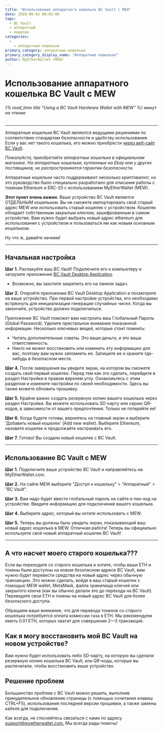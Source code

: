 ```yaml
---
title: "Использование аппаратного кошелька BC Vault с MEW"
date: 2018-06-01 00:02:00
tags:
  - BC Vault
  - аппаратный
  - кошелек
categories:
  - 
    - аппаратные-кошельки
primary_category: аппаратные-кошельки
primary_category_display_name: "Аппаратные кошельки"
author: MyEtherWallet (MEW)
---
```


# **Использование аппаратного кошелька BC Vault с MEW**

###### {% read_time title "Using a BC Vault Hardware Wallet with MEW" %} минут на чтение

* * *

Аппаратные кошельки BC Vault являются ведущими решениями по соответствию стандартам безопасности и удобству использования. Если у вас нет такого кошелька, его можно приобрести [через веб-сайт BC Vault](https://bc-vault.com/?wpam_id=53).

_Пожалуйста, приобретайте аппаратные кошельки в официальном магазине. На аппаратные кошельки, купленные на Ebay или у других поставщиков, не распространяются гарантии безопасности._

Аппаратные кошельки часто поддерживают несколько криптовалют, но это руководство было специально разработано для описания работы с токенам Ethereum и ERC-20 с использованием MyEtherWallet (MEW).

**Этот пункт очень важен.** Ваше устройство BC Vault является ОТДЕЛЬНЫМ кошельком. Вы не сможете импортировать свой старый адрес MEW или использовать старый кошелек с устройством. Кошелек обладает собственным закрытым ключом, зашифрованным в самом устройстве. Вам нужно будет выбрать новый адрес ethereum для использования с устройством и пользоваться им как новым основным кошельком.

Ну что ж, давайте начнем!

* * *

## **Начальная настройка**

**Шаг 1.** Распакуйте ваш BC Vault! Подключите его к компьютеру и загрузите приложение [BC Vault Desktop Application](https://bc-vault.com/#downloader).

-   Возможно, вы захотите закрепить его на панели задач.

**Шаг 2.** Откройте приложение BC Vault Desktop Application и посмотрите на ваше устройство. При первой настройке устройства, его необходимо встряхнуть для инициализации генерации случайных чисел. Когда вы закончите, устройство должно подключиться.

Приложение BC Vault поможет вам настроить ваш Глобальный Пароль (Global Password). Уделите пристальное внимание показанной информации. Несколько ключевых вещей, которые стоит помнить:

-   Читать дополнительные советы. Это ваши деньги, и это ваша ответственность.
-   Никто не может восстановить или изменить эту информацию для вас, поэтому вам нужно запомнить ее. Запишите ее и храните где-нибудь в безопасном месте.

**Шаг 4.** После завершения вы увидите экран, на котором вы сможете создать свой первый кошелек. Перед тем как это сделать, перейдите в раздел Настройки в правом верхнем углу. Ознакомьтесь с этим разделом и измените настройки по своей необходимости. Здесь вы также можете обновить прошивку.

**Шаг 5.** Крайне важно создать резервную копию вашего кошелька через раздел Настройки. Вы можете использовать SD-карту или серию QR-кодов, в зависимости от вашего предпочтения. Только не потеряйте ее!

**Шаг 6.** Когда будете готовы, вернитесь на главный экран и выберите 'Добавить новый кошелек' (Add new wallet). Выберите Ethereum, назовите кошелек и продолжайте настраивать его.

**Шаг 7.** Готово! Вы создали новый кошелек с BC Vault.

* * *

## **Использование BC Vault с MEW**

**Шаг 1.** Подключите ваше устройство BC Vault и направляйтесь на MyEtherWallet.com.

**Шаг 2.** На сайте MEW выберите "Доступ к кошельку" > "Аппаратный" > "BC Vault".

**Шаг 3.** Вам надо будет ввести глобальный пароль на сайте и пин-код на устройстве. Введите информацию для подключения вашего кошелька.

**Шаг 4.** Выберите адрес, который вы хотите использовать с MEW.

**Шаг 5.**  Теперь вы должны быть увидеть экран, показывающий ваш новый адрес кошелька в MEW. Отличная работа! Теперь вы официально используете свой новый аппаратный кошелек BC Vault!

* * *

## **А что насчет моего старого кошелька???**

Если вы переходите со старого кошелька и хотите, чтобы ваши ETH и токены были доступны на новом безопасном адресе BC Vault, вам нужно будет перевести средства на новый адрес через обычную транзакцию. Это можно сделать, войдя в ваш старый кошелек с помощью MEW wallet, MetaMask, файла хранилища ключей или закрытого ключа (как вы обычно делали это до перехода на BC Vault). Переведите свои ETH и токены на новый адрес BC Vault для более безопасного доступа.

Обращаем ваше внимание, что для перевода токенов со старого кошелька потребуется оплата комиссии газа в ETH. Мы рекомендуем иметь 0.01 ETH, которых хватит для совершения 2—3 транзакций.

## **Как я могу восстановить мой BC Vault на новом устройстве?**

Вам нужно будет использовать либо SD-карту, на которую вы сделали резервную копию кошелька BC Vault, или QR-коды, которые вы распечатали, чтобы восстановить ваше устройство.

## **Решение проблем**

Большинство проблем с BC Vault можно решить, выполнив принудительное обновление страницы (с помощью сочетания клавиш CTRL+F5), использования последней версии прошивки, а также замены кабеля для подключения.

Как всегда, не стесняйтесь связаться с нами по адресу [support@myetherwallet.com.](mailto:support@myetherwallet.com.) Мы всегда рады помочь!
